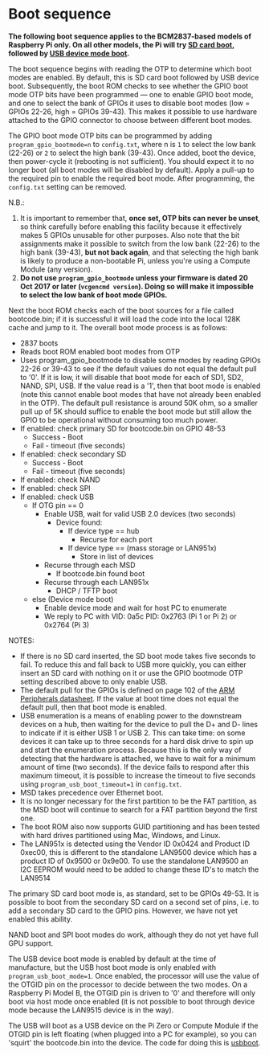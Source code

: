 # Boot sequence

**The following boot sequence applies to the BCM2837-based models of Raspberry Pi only. On all other models, the Pi will try [SD card boot](sdcard.md), followed by [USB device mode boot](device.md).**

The boot sequence begins with reading the OTP to determine which boot modes are enabled. By default, this is SD card boot followed by USB device boot. Subsequently, the boot ROM checks to see whether the GPIO boot mode OTP bits have been programmed — one to enable GPIO boot mode, and one to select the bank of GPIOs it uses to disable boot modes (low = GPIOs 22-26, high = GPIOs 39-43). This makes it possible to use hardware attached to the GPIO connector to choose between different boot modes.

The GPIO boot mode OTP bits can be programmed by adding `program_gpio_bootmode=n` to `config.txt`, where n is `1` to select the low bank (22-26) or `2` to select the high bank (39-43). Once added, boot the device, then power-cycle it (rebooting is not sufficient). You should expect it to no longer boot (all boot modes will be disabled by default). Apply a pull-up to the required pin to enable the required boot mode. After programming, the `config.txt` setting can be removed.

N.B.:
1. It is important to remember that, **once set, OTP bits can never be unset**, so think carefully before enabling this facility because it effectively makes 5 GPIOs unusable for other purposes. Also note that the bit assignments make it possible to switch from the low bank (22-26) to the high bank (39-43), **but not back again**, and that selecting the high bank is likely to produce a non-bootable Pi, unless you're using a Compute Module (any version).
2. **Do not use `program_gpio_bootmode` unless your firmware is dated 20 Oct 2017 or later (`vcgencmd version`). Doing so will make it impossible to select the low bank of boot mode GPIOs.**

Next the boot ROM checks each of the boot sources for a file called bootcode.bin; if it is successful it will load the code into the local 128K cache and jump to it. The overall boot mode process is as follows:

* 2837 boots
* Reads boot ROM enabled boot modes from OTP
* Uses program_gpio_bootmode to disable some modes by reading GPIOs 22-26 or 39-43 to see if the default values do not equal the default pull to '0'. If it is low, it will disable that boot mode for each of SD1, SD2, NAND, SPI, USB. If the value read is a '1', then that boot mode is enabled (note this cannot enable boot modes that have not already been enabled in the OTP). The default pull resistance is around 50K ohm, so a smaller pull up of 5K should suffice to enable the boot mode but still allow the GPIO to be operational without consuming too much power.
* If enabled: check primary SD for bootcode.bin on GPIO 48-53
  * Success - Boot
  * Fail - timeout (five seconds)
* If enabled: check secondary SD
  * Success - Boot
  * Fail - timeout (five seconds)
* If enabled: check NAND
* If enabled: check SPI
* If enabled: check USB
  * If OTG pin == 0 
    * Enable USB, wait for valid USB 2.0 devices (two seconds)
      * Device found:
        * If device type == hub
          * Recurse for each port
        * If device type == (mass storage or LAN951x)
          * Store in list of devices
    * Recurse through each MSD
      * If bootcode.bin found boot
    * Recurse through each LAN951x
      * DHCP / TFTP boot
  * else (Device mode boot)
    * Enable device mode and wait for host PC to enumerate
    * We reply to PC with VID: 0a5c PID: 0x2763 (Pi 1 or Pi 2) or 0x2764 (Pi 3)

NOTES: 

* If there is no SD card inserted, the SD boot mode takes five seconds to fail. To reduce this and fall back to USB more quickly, you can either insert an SD card with nothing on it or use the GPIO bootmode OTP setting described above to only enable USB.
* The default pull for the GPIOs is defined on page 102 of the [ARM Peripherals datasheet](../bcm2835/BCM2835-ARM-Peripherals.pdf). If the value at boot time does not equal the default pull, then that boot mode is enabled.
* USB enumeration is a means of enabling power to the downstream devices on a hub, then waiting for the device to pull the D+ and D- lines to indicate if it is either USB 1 or USB 2. This can take time: on some devices it can take up to three seconds for a hard disk drive to spin up and start the enumeration process. Because this is the only way of detecting that the hardware is attached, we have to wait for a minimum amount of time (two seconds). If the device fails to respond after this maximum timeout, it is possible to increase the timeout to five seconds using `program_usb_boot_timeout=1` in `config.txt`.
* MSD takes precedence over Ethernet boot.
* It is no longer necessary for the first partition to be the FAT partition, as the MSD boot will continue to search for a FAT partition beyond the first one.
* The boot ROM also now supports GUID partitioning and has been tested with hard drives partitioned using Mac, Windows, and Linux.
* The LAN951x is detected using the Vendor ID 0x0424 and Product ID 0xec00, this is different to the standalone LAN9500 device which has a product ID of 0x9500 or 0x9e00.  To use the standalone LAN9500 an I2C EEPROM would need to be added to change these ID's to match the LAN9514

The primary SD card boot mode is, as standard, set to be GPIOs 49-53. It is possible to boot from the secondary SD card on a second set of pins, i.e. to add a secondary SD card to the GPIO pins. However, we have not yet enabled this ability.

NAND boot and SPI boot modes do work, although they do not yet have full GPU support.

The USB device boot mode is enabled by default at the time of manufacture, but the USB host boot mode is only enabled with `program_usb_boot_mode=1`. Once enabled, the processor will use the value of the OTGID pin on the processor to decide between the two modes. On a Raspberry Pi Model B, the OTGID pin is driven to '0' and therefore will only boot via host mode once enabled (it is not possible to boot through device mode because the LAN9515 device is in the way).

The USB will boot as a USB device on the Pi Zero or Compute Module if the OTGID pin is left floating (when plugged into a PC for example), so you can 'squirt' the bootcode.bin into the device. The code for doing this is [usbboot](https://github.com/raspberrypi/usbboot).

